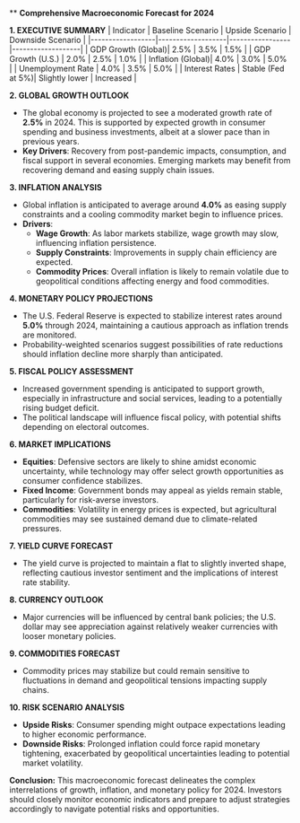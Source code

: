 **
**Comprehensive Macroeconomic Forecast for 2024**

**1. EXECUTIVE SUMMARY**
| Indicator        | Baseline Scenario | Upside Scenario | Downside Scenario |
|------------------|-------------------|-----------------|-------------------|
| GDP Growth (Global)| 2.5%              | 3.5%            | 1.5%              |
| GDP Growth (U.S.) | 2.0%              | 2.5%            | 1.0%              |
| Inflation (Global)| 4.0%              | 3.0%            | 5.0%              |
| Unemployment Rate | 4.0%              | 3.5%            | 5.0%              |
| Interest Rates    | Stable (Fed at 5%)| Slightly lower  | Increased          |

**2. GLOBAL GROWTH OUTLOOK**
- The global economy is projected to see a moderated growth rate of **2.5%** in 2024. This is supported by expected growth in consumer spending and business investments, albeit at a slower pace than in previous years.
- **Key Drivers**: Recovery from post-pandemic impacts, consumption, and fiscal support in several economies. Emerging markets may benefit from recovering demand and easing supply chain issues.

**3. INFLATION ANALYSIS**
- Global inflation is anticipated to average around **4.0%** as easing supply constraints and a cooling commodity market begin to influence prices.
- **Drivers**:
  - **Wage Growth**: As labor markets stabilize, wage growth may slow, influencing inflation persistence.
  - **Supply Constraints**: Improvements in supply chain efficiency are expected.
  - **Commodity Prices**: Overall inflation is likely to remain volatile due to geopolitical conditions affecting energy and food commodities.

**4. MONETARY POLICY PROJECTIONS**
- The U.S. Federal Reserve is expected to stabilize interest rates around **5.0%** through 2024, maintaining a cautious approach as inflation trends are monitored.
- Probability-weighted scenarios suggest possibilities of rate reductions should inflation decline more sharply than anticipated.

**5. FISCAL POLICY ASSESSMENT**
- Increased government spending is anticipated to support growth, especially in infrastructure and social services, leading to a potentially rising budget deficit.
- The political landscape will influence fiscal policy, with potential shifts depending on electoral outcomes.

**6. MARKET IMPLICATIONS**
- **Equities**: Defensive sectors are likely to shine amidst economic uncertainty, while technology may offer select growth opportunities as consumer confidence stabilizes.
- **Fixed Income**: Government bonds may appeal as yields remain stable, particularly for risk-averse investors.
- **Commodities**: Volatility in energy prices is expected, but agricultural commodities may see sustained demand due to climate-related pressures.

**7. YIELD CURVE FORECAST**
- The yield curve is projected to maintain a flat to slightly inverted shape, reflecting cautious investor sentiment and the implications of interest rate stability.

**8. CURRENCY OUTLOOK**
- Major currencies will be influenced by central bank policies; the U.S. dollar may see appreciation against relatively weaker currencies with looser monetary policies.

**9. COMMODITIES FORECAST**
- Commodity prices may stabilize but could remain sensitive to fluctuations in demand and geopolitical tensions impacting supply chains.

**10. RISK SCENARIO ANALYSIS**
- **Upside Risks**: Consumer spending might outpace expectations leading to higher economic performance.
- **Downside Risks**: Prolonged inflation could force rapid monetary tightening, exacerbated by geopolitical uncertainties leading to potential market volatility.

**Conclusion:**
This macroeconomic forecast delineates the complex interrelations of growth, inflation, and monetary policy for 2024. Investors should closely monitor economic indicators and prepare to adjust strategies accordingly to navigate potential risks and opportunities.